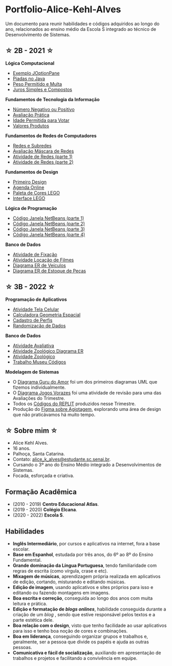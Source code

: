 # Portfolio-Alice-Kehl-Alves
Um documento para reunir habilidades e códigos adquiridos ao longo do ano, relacionados ao ensino médio da Escola S integrado ao técnico de Desenvolvimento de Sistemas.

## <b>☆ 2B - 2021 ☆</b>

<b>Lógica Computacional</b>

* [Exemplo JOptionPane](https://github.com/alicekal/Portfolio-Alice-Kehl-Alves/blob/main/logicacomputacional%3B/joptionpane.java)
* [Piadas no Java](https://github.com/alicekal/Portfolio-Alice-Kehl-Alves/blob/main/logicacomputacional/piadas.java)
* [Peso Permitido e Multa](https://github.com/alicekal/Portfolio-Alice-Kehl-Alves/blob/main/logicacomputacional/pesopermitido.java)
* [Juros Simples e Compostos](https://github.com/alicekal/Portfolio-Alice-Kehl-Alves/blob/main/logicacomputacional/juros.java)

<b>Fundamentos de Tecnologia da Informação</b>

* [Número Negativo ou Positivo](https://github.com/alicekal/Portfolio-Alice-Kehl-Alves/tree/main/fundamentosTI)
* [Avaliação Prática](https://github.com/alicekal/Portfolio-Alice-Kehl-Alves/blob/main/fundamentosTI/exemplos)
* [Idade Permitida para Votar](https://github.com/alicekal/Portfolio-Alice-Kehl-Alves/blob/main/fundamentosTI/permissaovotar.sh)
* [Valores Produtos](https://github.com/alicekal/Portfolio-Alice-Kehl-Alves/blob/main/fundamentosTI/valoresprodutos.sh)

<b>Fundamentos de Redes de Computadores</b>

* [Redes e Subredes](https://github.com/alicekal/Portfolio-Alice-Kehl-Alves/blob/main/redesdecomputadores/c6cf3005-a3a5-4887-9243-c00305aff1c9.jpg)
* [Avaliação Máscara de Redes](https://docs.google.com/document/d/1Z8kKml91VeEphNtsitQ_uAIfGFKD38o2uCOA5ZW7L1g/edit?usp=sharing)
* [Atividade de Redes (parte 1)](https://github.com/alicekal/Portfolio-Alice-Kehl-Alves/blob/main/redesdecomputadores/rc.jpg)
* [Atividade de Redes (parte 2)](https://github.com/alicekal/Portfolio-Alice-Kehl-Alves/blob/main/redesdecomputadores/20210908_082256.jpg)

<b>Fundamentos de Design</b>

* [Primeiro Design](https://www.figma.com/proto/8KdKmTbdq6AXI5nEB3qYOW/primeiro-design?node-id=1%3A6&starting-point-node-id=1%3A6)
* [Agenda Online](https://www.figma.com/proto/dfOGOBUkezAaxtkUsHLJjV/AgendaOnline?node-id=10%3A237&starting-point-node-id=10%3A237)
* [Paleta de Cores LEGO](https://docs.google.com/presentation/d/1zOdABBv0wKRFKAig5i6EsfqcoAUHNa-XNJmkFGU731Q/edit?usp=sharing)
* [Interface LEGO](https://www.figma.com/proto/biLt1rWeS4LdMx0SwJ7LIJ/LEGO-INTERFACE?node-id=2%3A4&starting-point-node-id=2%3A4)

<b>Lógica de Programação</b>

* [Código Janela NetBeans (parte 1)](https://github.com/alicekal/Portfolio-Alice-Kehl-Alves/blob/main/logicaprogramacao/codigojanela1.java)
* [Código Janela NetBeans (parte 2)](https://github.com/alicekal/Portfolio-Alice-Kehl-Alves/blob/main/logicaprogramacao/codigojanela2.java)
* [Código Janela NetBeans (parte 3)](https://github.com/alicekal/Portfolio-Alice-Kehl-Alves/blob/main/logicaprogramacao/codigojanela3.java)
* [Código Janela NetBeans (parte 4)](https://github.com/alicekal/Portfolio-Alice-Kehl-Alves/blob/main/logicaprogramacao/codigojanela4.java)

<b>Banco de Dados</b>

* [Atividade de Fixação](https://github.com/alicekal/Portfolio-Alice-Kehl-Alves/blob/main/bancodedados2021/atividadefixação.sql)
* [Atividade Locação de Filmes](https://github.com/alicekal/Portfolio-Alice-Kehl-Alves/blob/main/bancodedados2021/locacao.sql)
* [Diagrama ER de Veículos](https://drive.google.com/file/d/1NcOYDk1tJZ1s3--EYKBIr5e2aL3G5Pum/view?usp=sharing)
* [Diagrama ER de Estoque de Peças](https://drive.google.com/file/d/1c2jO6rocaU6xoqvmM3hTFCovnDzNMhtQ/view?usp=sharing)

## <b>☆ 3B - 2022 ☆</b>

<b>Programação de Aplicativos</b>

* [Atividade Tela Celular](https://docs.google.com/document/d/1Mel3yRDw8KxHC-U3wjfd6tEzG489Xllf7mPvWtlEh8s/edit?usp=sharing)
* [Calculadora Geometria Espacial](https://github.com/alicekal/Portfolio-Alice-Kehl-Alves/blob/main/programaçãoaplicativos/ColaGeometriaEspacial%20(1).zip)
* [Cadastro de Perfis](https://github.com/alicekal/Portfolio-Alice-Kehl-Alves/blob/main/programaçãoaplicativos/vanessa.zip)
* [Randomização de Dados](https://github.com/alicekal/Portfolio-Alice-Kehl-Alves/blob/main/programaçãoaplicativos/Random.zip)

<b>Banco de Dados</b>

* [Atividade Avaliativa](https://github.com/alicekal/Portfolio-Alice-Kehl-Alves/blob/main/bancodedados2022/atividadeavaliativa.sql)
* [Atividade Zoológico Diagrama ER](https://drive.google.com/file/d/1MBtlV1-zTDEbebQYTb5h0m1D83Nk-EHb/view?usp=sharing)
* [Atividade Zoológico](https://github.com/alicekal/Portfolio-Alice-Kehl-Alves/blob/main/bancodedados2022/codigoszoologico.sql)
* [Trabalho Museu Códigos](https://github.com/alicekal/Portfolio-Alice-Kehl-Alves/blob/main/bancodedados2022/atividademuseu.sql)
>

<b>Modelagem de Sistemas</b>

* O [Diagrama Guru do Amor](https://drive.google.com/file/d/19mNDhO8V3UjURRhF0zd_1pq5vCdJ60O8/view?usp=sharing) foi um dos primeiros diagramas UML que fizemos individualmente.
* O [Diagrama Jogos Vorazes](https://drive.google.com/file/d/1kQtca4oFuFixPmKLCs-GfXmU0d9LL5as/view?usp=sharing) foi uma atividade de revisão para uma das Avaliações do Trimestre.
* Todos os [Códigos do REPLIT](https://replit.com/@aklice/RespectfulLastingDeal#presidiário/Pessoa.java) produzidos nesse Trimestre.
* Produção do [Figma sobre Agiotagem](https://www.figma.com/proto/OPSvyCtBvQAax7GFAglPk6/agiotagem?node-id=1%3A2&scaling=scale-down&page-id=0%3A1&starting-point-node-id=1%3A2), explorando uma área de design que não praticávamos há muito tempo.

## <b>☆ Sobre mim ☆</b>

* Alice Kehl Alves.
* 16 anos.
* Palhoça, Santa Catarina.
* Contato: alice_k_alves@estudante.sc.senai.br.
* Cursando o 3º ano do Ensino Médio integrado a Desenvolvimentos de Sistemas.
* Focada, esforçada e criativa.

## Formação Acadêmica

* (2010 - 2019) <b>Centro Educacional Atlas</b>.
* (2019 - 2020) <b>Colégio Elcana</b>.
* (2020 - 2022) <b>Escola S</b>.

## Habilidades

* <b>Inglês Intermediário</b>, por cursos e aplicativos na internet, fora a base escolar.
* <b>Base em Espanhol</b>, estudada por três anos, do 6º ao 8º do Ensino Fundamental.
* <b>Grande dominação da Língua Portuguesa</b>, tendo familiaridade com regras de escrita (como vírgula, crase e etc).
* <b>Mixagem de músicas</b>, aprendizagem própria realizada em aplicativos de edição, cortando, misturando e editando músicas.
* <b>Edição de imagem</b>, usando aplicativos e sites próprios para isso e editando ou fazendo montagens em imagens.
* <b>Boa escrita e correção</b>, conseguida ao longo dos anos com muita leitura e prática.
* <b>Edição e formatação de<i> blogs onlines</i></b>, habilidade conseguida durante a criação de um <i> blog </i>, sendo que estive responsável pelos textos e a parte estética dele.
* <b>Boa relação com o design</b>, visto que tenho facilidade ao usar aplicativos para isso e tenho boa noção de cores e combinações.
* <b>Boa em liderança</b>, conseguindo organizar grupos e trabalhos e, geralmente, ser a pessoa que divide os papéis e ajuda as outras pessoas.
* <b>Comunicativa e fácil de socialização</b>, auxiliando em apresentação de trabalhos e projetos e facilitando a convivência em equipe.
